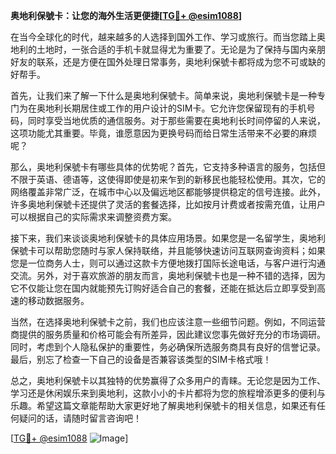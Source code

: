 **奥地利保號卡：让您的海外生活更便捷[[TG💪+ @esim1088](https://t.me/s/esim1088)]**

在当今全球化的时代，越来越多的人选择到国外工作、学习或旅行。而当您踏上奥地利的土地时，一张合适的手机卡就显得尤为重要了。无论是为了保持与国内亲朋好友的联系，还是方便在国外处理日常事务，奥地利保號卡都将成为您不可或缺的好帮手。

首先，让我们来了解一下什么是奥地利保號卡。简单来说，奥地利保號卡是一种专门为在奥地利长期居住或工作的用户设计的SIM卡。它允许您保留现有的手机号码，同时享受当地优质的通信服务。对于那些需要在奥地利长时间停留的人来说，这项功能尤其重要。毕竟，谁愿意因为更换号码而给日常生活带来不必要的麻烦呢？

那么，奥地利保號卡有哪些具体的优势呢？首先，它支持多种语言的服务，包括但不限于英语、德语等，这使得即使是初来乍到的新移民也能轻松使用。其次，它的网络覆盖非常广泛，在城市中心以及偏远地区都能够提供稳定的信号连接。此外，许多奥地利保號卡还提供了灵活的套餐选择，比如按月计费或者按需充值，让用户可以根据自己的实际需求来调整资费方案。

接下来，我们来谈谈奥地利保號卡的具体应用场景。如果您是一名留学生，奥地利保號卡可以帮助您随时与家人保持联络，并且能够快速访问互联网查询资料；如果您是一位商务人士，则可以通过这款卡方便地拨打国际长途电话，与客户进行沟通交流。另外，对于喜欢旅游的朋友而言，奥地利保號卡也是一种不错的选择，因为它不仅能让您在国内就能预先订购好适合自己的套餐，还能在抵达后立即享受到高速的移动数据服务。

当然，在选择奥地利保號卡之前，我们也应该注意一些细节问题。例如，不同运营商提供的服务质量和价格可能会有所差异，因此建议您事先做好充分的市场调研。同时，考虑到个人隐私保护的重要性，务必确保所选服务商具有良好的信誉记录。最后，别忘了检查一下自己的设备是否兼容该类型的SIM卡格式哦！

总之，奥地利保號卡以其独特的优势赢得了众多用户的青睐。无论您是因为工作、学习还是休闲娱乐来到奥地利，这款小小的卡片都将为您的旅程增添更多的便利与乐趣。希望这篇文章能帮助大家更好地了解奥地利保號卡的相关信息，如果还有任何疑问的话，请随时留言咨询吧！

[[TG💪+ @esim1088](https://t.me/s/esim1088) ![Image](https://i.postimg.cc/4NQfJmqS/Snipaste-2025-05-13-00-14-12.png)]